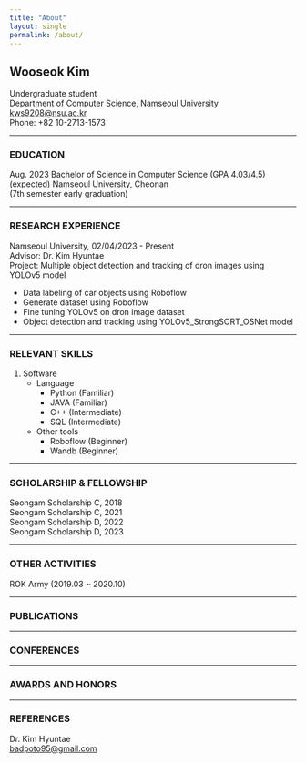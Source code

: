 ```yaml
---
title: "About"
layout: single
permalink: /about/
---
```


## Wooseok Kim  



Undergraduate student  
Department of Computer Science, Namseoul University  
kws9208@nsu.ac.kr  
Phone: +82 10-2713-1573  

---  

### EDUCATION  

Aug. 2023 Bachelor of Science in Computer Science (GPA 4.03/4.5)  
(expected) Namseoul University, Cheonan  
(7th semester early graduation)  

---  

### RESEARCH EXPERIENCE  

Namseoul University, 02/04/2023 - Present  
Advisor: Dr. Kim Hyuntae  
Project: Multiple object detection and tracking of dron images using YOLOv5 model  
- Data labeling of car objects using Roboflow  
- Generate dataset using Roboflow  
- Fine tuning YOLOv5 on dron image dataset  
- Object detection and tracking using YOLOv5_StrongSORT_OSNet model  

---  

### RELEVANT SKILLS  

1. Software  
    - Language  
        - Python (Familiar)  
        - JAVA (Familiar)  
        - C++ (Intermediate)  
        - SQL (Intermediate)  
    - Other tools  
        - Roboflow (Beginner)  
        - Wandb (Beginner)  
    
---  

### SCHOLARSHIP & FELLOWSHIP  

Seongam Scholarship C, 2018  
Seongam Scholarship C, 2021  
Seongam Scholarship D, 2022  
Seongam Scholarship D, 2023  

---  

### OTHER ACTIVITIES  

ROK Army (2019.03 ~ 2020.10)  

---  

### PUBLICATIONS  

---  

### CONFERENCES  

---  

### AWARDS AND HONORS  

---  

### REFERENCES  

Dr. Kim Hyuntae  
badpoto95@gmail.com  
